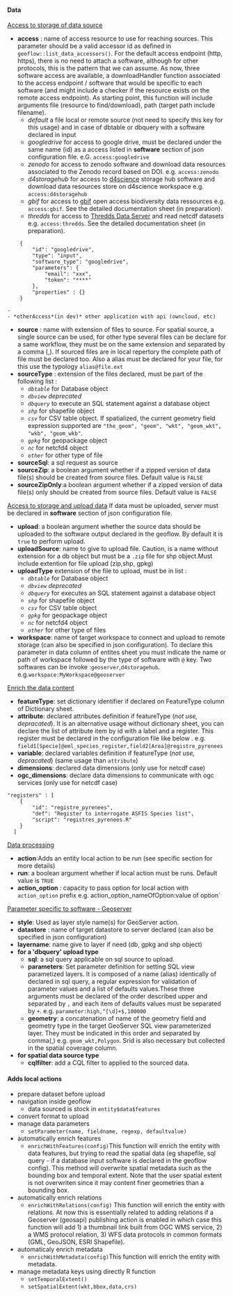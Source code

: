 #### Data

<u>Access to storage of data source </u>
* **access** : name of access resource to use for reaching sources. This parameter should be a valid accessor id as defined in `geoflow::list_data_accessors()`. For the default access endpoint (http, https), there is no need to attach a software, although for other protocols, this is the pattern that we can assume.
As now, three software access are available, a downloadHandler function associated to the access endpoint / software that would be specific to each software (and might include a checker if the resource exists on the remote access endpoint). As starting point, this function will include arguments file (resource to find/download), path (target path include filename). 
	 - *default* a file local or remote source (not need to specify this key for this usage) and in case of dbtable or dbquery with a software declared in input
	 - *googledrive* for access to google drive, must be declared under the same name (id) as a access listed in **software** section of json configuration file. e.G. `access:googledrive`
	 - *zenodo*  for access to zenodo software and download data resources associated to the Zenodo record based on DOI. e.g. `access:zenodo`
	 - *d4storagehub*  for access to [d4science](https://www.d4science.org/)  storage hub software and download data resources store on d4science workspace e.g. `access:d4storagehub`
	 - *gbif*  for access to [gbif](https://www.gbif.org/) open access biodiversity data ressources e.g. `access:gbif`. See the detailed documentation sheet (in preparation).
	 - *thredds*  for access to [Thredds Data Server](https://www.unidata.ucar.edu/software/tds/current/) and read netcdf datasets e.g. `access:thredds`. See the detailed documentation sheet (in preparation).
```{json}
	{
		"id": "googledrive",
		"type": "input",
		"software_type": "googledrive",
		"parameters": {
			"email": "xxx",
			"token": "****"
		},
		"properties" : {}
	}
```
	- 
	- *otherAccess*(in dev)* other application with api (owncloud, etc)

* **source** : name with extension of files to source. For spatial source, a single source can be used, for other type several files can be declare for a same workflow, they must be on the same extension and separated by a comma (,). 
If sourced files are in local repertory the complete path of file must be declared too. Also a alias must be declared for your file, for this use the typology `alias@file.ext` 
*  **sourceType** : extension of the files declared, must be part of the following list :
	* *`dbtable`* for Database object
	* *`dbview`* *deprecated*
	* *`dbquery`* to execute an SQL statement against a database object
	* *`shp`* for shapefile object
	* *`csv`* for CSV table object. If spatialized, the current geometry field expression supported are `"the_geom", "geom", "wkt", "geom_wkt", "wkb", "geom_wkb"`.
	* *`gpkg`* for geopackage object
	* *`nc`* for netcfd4 object
	* *`other`* for other type of file
* **sourceSql**: a sql request as source 
* **sourceZip**: a boolean argument whether if a zipped version of data file(s) should be created from source files. Default value is `FALSE`
* **sourceZipOnly**:a boolean argument whether if a zipped version of data file(s) only should be created from source files. Default value is `FALSE`

<u>Access to storage and upload data</u>
If data must be uploaded, server must be declared in **software** section of json configuration file.
* **upload**: a boolean argument whether the source data should be uploaded to the software output declared in the geoflow. By default it is `true` to perform upload.
* **uploadSource**: name to give to upload file. Caution, is a name without extension for a db object but must be a `.zip` file for shp object.Must include extention for file upload (zip,shp, gpkg)
* **uploadType** extension of the file to upload, must be in list :
	* *`dbtable`* for Database object
	* *`dbview`* *deprecated*
	* *`dbquery`* for executes an SQL statement against a database object
	* *`shp`* for shapefile object
	* *`csv`* for CSV table object
	* *`gpkg`* for geopackage object
	* *`nc`* for netcfd4 object
	* *`other`* for other type of files
* **workspace**: name of target workspace to connect and upload to remote storage (can also be specified in json configuration). To declare this parameter in data column of entites sheet you must indicate the name or path of workspace followed by the type of software  with `@` key.  Two softwares can be invoke :`geoserver`,`d4storagehub`. e.g.`workspace:MyWorkspace@geoserver` 

<u>Enrich the data content</u>

* **featureType**: set dictionary identifier if declared on FeatureType column of Dictionary sheet.
* **attribute**: declared attributes definition if featureType (*not use, depracated*). It is an alternative usage without dictionary sheet, you can declare the list of attribute item by id with a label and a register. This register must be declared in the configuration file like below  . e.g. `field1[Specie]@eml_species_register,field2[Area]@registre_pyrenees`
* **variable**: declared variables definition if featureType (*not use, depracated*) (same usage than `attribute`)
* **dimensions**: declared data dimensions (only use for netcdf case) 
* **ogc_dimensions**:  declare data dimensions to communicate with ogc services (only use for netcdf case) 
```
"registers" : [
	{
		"id": "registre_pyrenees",
		"def": "Register to interrogate ASFIS Species list",
		"script": "registres_pyrenees.R"
	}
  ]
  ```
<u>Data processing</u>
* **action**:Adds an entity local action to be run (see specific section for more details)
* **run**: a boolean argument whether if local action must be runs. Default value is `TRUE`
* **action_option** :  capacity to pass option for local action with `action_option` prefix e.g. action_option_nameOfOption:value of option`

<u>Parameter specific to software - Geoserver</u>
* **style**: Used as layer style name(s) for GeoServer action.
* **datastore** : name of target datastore to server declared (can also be specified in json configuration)
* **layername**: name give to layer if need (db, gpkg and shp object)
* **for a 'dbquery' upload type**
	* **sql**: a sql query applicable on sql source to upload.
	* **parameters**: Set parameter definition for setting SQL view parametized layers. It is composed of a name (alias) identically of declared in sql query, a regular expression for validation of parameter values and a list of defaults values.These three arguments must be declared of the order described upper and separated by `,` and each item of defaults values must be separated by `+`. e.g. `parameter:high,^[\d]+$,100000`
	* **geometry**: a concatenation of name of the geometry field and geometry type in the target GeoServer SQL view parameterized layer. They must be indicated in this order and separated by comma(,) e.g. `geom_wkt,Polygon`. Srid is also necessary but collected in the spatial coverage column.
* **for spatial data source type**
	* **cqlfilter**:    add a CQL filter to applied to the sourced data.

#### Adds local actions

* prepare dataset before upload
* navigation inside geoflow
	* data sourced is stock in `entity$data$features`
* convert format to upload
* manage data parameters
	* `setParameter(name, fieldname, regexp, defaultvalue)`
* automatically enrich features
	* `enrichWithFeatures(config)`This function will enrich the entity with data features, but trying to read the spatial data (eg shapefile, sql query - if a database input software is declared in the geoflow config). This method will overwrite spatial metadata such as the bounding box and temporal extent. Note that the user spatial extent is not overwriten since it may content finer geometries than a bounding box.
* automatically enrich relations
	* `enrichWithRelations(config)` This function will enrich the entity with relations. At now this is essentially related to adding relations if a Geoserver (geosapi) publishing action is enabled in which case this function will add 1) a thumbnail link built from OGC WMS service, 2) a WMS protocol relation, 3) WFS data protocols in common formats (GML, GeoJSON, ESRI Shapefile).
* automaticaly enrich metadata
	* `enrichWithMetadata(config)`This function will enrich the entity with metadata. 
* manage metadata keys using directly R function 
	* `setTemporalExtent()`
	* `setSpatialExtent(wkt,bbox,data,crs)`
